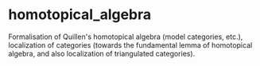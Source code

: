# homotopical_algebra

Formalisation of Quillen's homotopical algebra (model categories, etc.), localization of categories (towards the fundamental lemma of homotopical algebra, and also localization of triangulated categories).
